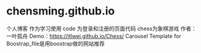 # chensming.github.io
个人博客
作为学习使用
     code 为登录和注册的页面代码
     chess为象棋游戏 作者：一叶孤舟 Demo：https://itlwei.github.io/Chess/
     Carousel Template for Boostrap_file是用boostrap做的网站推荐
